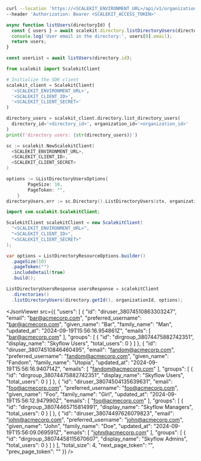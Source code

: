 <CodeWithHeader method="get" endpoint="/api/v1/organizations/{organization_id}/directories/{directory_id}/users">
<Tabs groupId="tech-stack" querystring>
<TabItem value="curl" label="cURL">

```bash showLineNumbers
curl --location 'https://<SCALEKIT_ENVIRONMENT_URL>/api/v1/organizations/<organization_id>/directories/<directory_id>/users' \
--header 'Authorization: Bearer <SCALEKIT_ACCESS_TOKEN>'
```

</TabItem>
<TabItem value="nodejs" label="Node.js">

```js showLineNumbers
async function listUsers(directoryId) {
  const { users } = await scalekit.directory.listDirectoryUsers(directoryId);
  console.log('User email in the directory:', users[0].email);
  return users;
}

const userList = await listUsers(directory.id);
```

</TabItem>
<TabItem value="py" label="Python">

```python showLineNumbers
from scalekit import ScalekitClient

# Initialize the SDK client
scalekit_client = ScalekitClient(
  '<SCALEKIT_ENVIRONMENT_URL>',
  '<SCALEKIT_CLIENT_ID>',
  '<SCALEKIT_CLIENT_SECRET>'
)

directory_users = scalekit_client.directory.list_directory_users(
  directory_id='<directory_id>', organization_id='<organization_id>'
)
print(f'directory users: {str(directory_users)}')
```

</TabItem>
<TabItem value="golang" label="Go">

```go showLineNumbers
sc := scalekit.NewScalekitClient(
  <SCALEKIT_ENVIRONMENT_URL>,
  <SCALEKIT_CLIENT_ID>,
  <SCALEKIT_CLIENT_SECRET>
)

options := &ListDirectoryUsersOptions{
		PageSize: 10,
		PageToken: "",
	}
directoryUsers,err := sc.Directory().ListDirectoryUsers(ctx, organizationId, directoryId, options)
```

</TabItem>

<TabItem value="java" label="Java">

```java showLineNumbers
import com.scalekit.ScalekitClient;

ScalekitClient scalekitClient = new ScalekitClient(
  "<SCALEKIT_ENVIRONMENT_URL>",
  "<SCALEKIT_CLIENT_ID>",
  "<SCALEKIT_CLIENT_SECRET>"
);

var options = ListDirectoryResourceOptions.builder()
  .pageSize(10)
  .pageToken("")
  .includeDetail(true)
  .build();

ListDirectoryUsersResponse usersResponse = scalekitClient
  .directories()
  .listDirectoryUsers(directory.getId(), organizationId, options);

```

</TabItem>

</Tabs>
</CodeWithHeader>
<CodeWithHeader title="Response">

<JsonViewer src={{
    "users": [
        {
            "id": "diruser_38074510863303247",
            "email": "bar@acmecorp.com",
            "preferred_username": "bar@acmecorp.com",
            "given_name": "Bar",
            "family_name": "Man",
            "updated_at": "2024-09-19T15:56:16.954861Z",
            "emails": [
                "bar@acmecorp.com"
            ],
            "groups": [
                {
                    "id": "dirgroup_38074475882742351",
                    "display_name": "Skyflow Users",
                    "total_users": 0
                }
            ]
        },
        {
            "id": "diruser_38074510846460495",
            "email": "fandom@acmecorp.com",
            "preferred_username": "fandom@acmecorp.com",
            "given_name": "Fandom",
            "family_name": "Utopia",
            "updated_at": "2024-09-19T15:56:16.940714Z",
            "emails": [
                "fandom@acmecorp.com"
            ],
            "groups": [
                {
                    "id": "dirgroup_38074475882742351",
                    "display_name": "Skyflow Users",
                    "total_users": 0
                }
            ]
        },
        {
            "id": "diruser_38074504135639631",
            "email": "foo@acmecorp.com",
            "preferred_username": "foo@acmecorp.com",
            "given_name": "Foo",
            "family_name": "Girl",
            "updated_at": "2024-09-19T15:56:12.947990Z",
            "emails": [
                "foo@acmecorp.com"
            ],
            "groups": [
                {
                    "id": "dirgroup_38074465715814991",
                    "display_name": "Skyflow Managers",
                    "total_users": 0
                }
            ]
        },
        {
            "id": "diruser_38074497626079823",
            "email": "john@acmecorp.com",
            "preferred_username": "john@acmecorp.com",
            "given_name": "John",
            "family_name": "Doe",
            "updated_at": "2024-09-19T15:56:09.069591Z",
            "emails": [
                "john@acmecorp.com"
            ],
            "groups": [
                {
                    "id": "dirgroup_38074458115670607",
                    "display_name": "Skyflow Admins",
                    "total_users": 0
                }
            ]
        }
    ],
    "total_size": 4,
    "next_page_token": "",
    "prev_page_token": ""
}} />

</CodeWithHeader>
